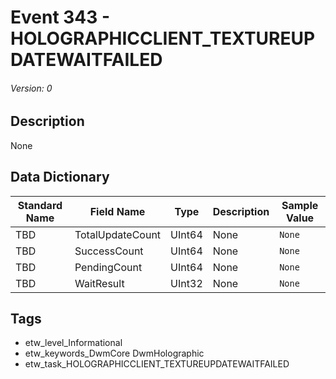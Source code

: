 # Event 343 - HOLOGRAPHICCLIENT_TEXTUREUPDATEWAITFAILED
###### Version: 0

## Description
None

## Data Dictionary
|Standard Name|Field Name|Type|Description|Sample Value|
|---|---|---|---|---|
|TBD|TotalUpdateCount|UInt64|None|`None`|
|TBD|SuccessCount|UInt64|None|`None`|
|TBD|PendingCount|UInt64|None|`None`|
|TBD|WaitResult|UInt32|None|`None`|

## Tags
* etw_level_Informational
* etw_keywords_DwmCore DwmHolographic
* etw_task_HOLOGRAPHICCLIENT_TEXTUREUPDATEWAITFAILED